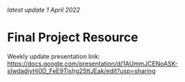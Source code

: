 _latest update 1 April 2022_

# Final Project Resource
Weekly update presentation link: https://docs.google.com/presentation/d/1AUmmJCENoASK-sIwdadiyHi0D_FeE9Tishg25ttJEak/edit?usp=sharing
